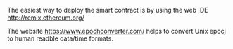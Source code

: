 The easiest way to deploy the smart contract is by using the web IDE http://remix.ethereum.org/

The website https://www.epochconverter.com/ helps to convert Unix epocj to human readble data/time formats.
